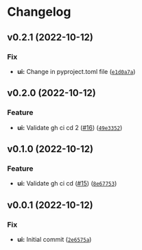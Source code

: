# Changelog

<!--next-version-placeholder-->

## v0.2.1 (2022-10-12)
### Fix
* **ui:** Change in pyproject.toml file ([`e1d0a7a`](https://github.com/pandalearnstocode/py_lib_semver_pr_driven/commit/e1d0a7abd669ab2604833e141ab74779fc3b0c82))

## v0.2.0 (2022-10-12)
### Feature
* **ui:** Validate gh ci cd 2 ([#16](https://github.com/pandalearnstocode/py_lib_semver_pr_driven/issues/16)) ([`49e3352`](https://github.com/pandalearnstocode/py_lib_semver_pr_driven/commit/49e33521a3988e9115ceb8e15308a86be5e2a405))

## v0.1.0 (2022-10-12)
### Feature
* **ui:** Validate gh ci cd ([#15](https://github.com/pandalearnstocode/py_lib_semver_pr_driven/issues/15)) ([`8e67753`](https://github.com/pandalearnstocode/py_lib_semver_pr_driven/commit/8e67753e01b2a658d655b10dea9f13972e2506a1))

## v0.0.1 (2022-10-12)
### Fix
* **ui:** Initial commit ([`2e6575a`](https://github.com/pandalearnstocode/py_lib_semver_pr_driven/commit/2e6575a1b32c75feef66b05e0bd1d90014824989))
